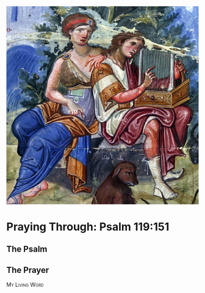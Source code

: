 <img class="intro-right" src="art-paris-psalter.jpg">

<style>
  li {list-style-type: none;}
  p + ul {
    margin-top: -18px;
}
</style>

# Praying Through: Psalm 119:151

## The Psalm

## The Prayer

<div style="font-variant: small-caps;">
My Living Word
</div>
